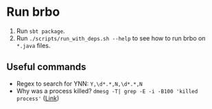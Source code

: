 # Run brbo

1. Run `sbt package`.
2. Run `./scripts/run_with_deps.sh --help` to see how to run brbo on `*.java` files.

## Useful commands

- Regex to search for YNN: `Y,\d*.*,N,\d*.*,N`
- Why was a process killed? `dmesg -T| grep -E -i -B100 'killed process'` ([Link](https://stackoverflow.com/questions/726690/what-killed-my-process-and-why))